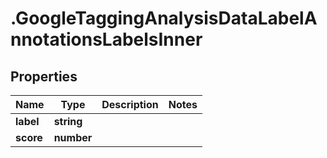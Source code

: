 # .GoogleTaggingAnalysisDataLabelAnnotationsLabelsInner

## Properties

| Name         | Type          | Description   | Notes         |
| ------------ | ------------- | ------------- | ------------- |
| **label** | **string** |  |  |
| **score** | **number** |  |  |


